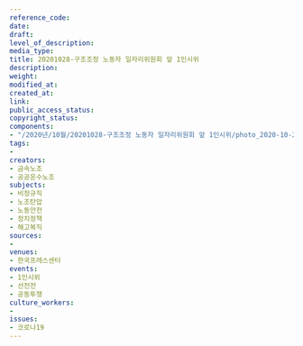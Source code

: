 ```yaml
---
reference_code: 
date: 
draft: 
level_of_description: 
media_type: 
title: 20201028-구조조정 노동자 일자리위원회 앞 1인시위
description: 
weight: 
modified_at: 
created_at: 
link: 
public_access_status: 
copyright_status: 
components:
- "/2020년/10월/20201028-구조조정 노동자 일자리위원회 앞 1인시위/photo_2020-10-28_07-58-47.jpg"
tags:
- 
creators:
- 금속노조
- 공공운수노조
subjects:
- 비정규직
- 노조탄압
- 노동안전
- 정치정책
- 해고복직
sources:
- 
venues:
- 한국프레스센터
events:
- 1인시위
- 선전전
- 공동투쟁
culture_workers:
- 
issues:
- 코로나19
---
```

